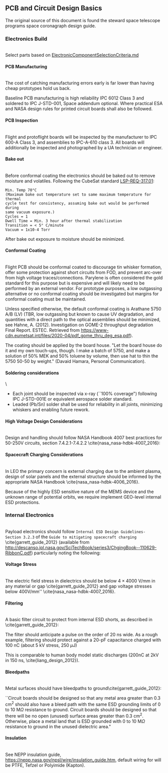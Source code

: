## PCB and Circuit Design Basics
The original source of this document is found the steward space telescope programs space coronagraph design guide.

### Electronics Build
\
Select parts based on [ElectronicComponentSelectionCriteria.md](ElectronicComponentSelectionCriteria.md)

#### PCB Manufacturing 
\
The cost of catching manufacturing errors early is far lower than having cheap prototypes hold us back.

Baseline PCB manufacturing is high reliability IPC 6012 Class 3 and soldered to IPC J-STD-001, Space addendum optional. 
Where practical ESA and NASA design rules for printed circuit boards shall also be followed. 

#### PCB Inspection
\
Flight and protoflight boards will be inspected by the manufacturer to IPC 600-A Class 3,  and assemblies to IPC-A-610 class 3.
All boards will additionally be inspected and photographed by a UA technician or engineer.

#### Bake out
\
Before conformal coating the electronics should be baked out to remove moisture and volatiles. 
Following the CubeSat standard [LSP-REQ-317.01](https://www.nasa.gov/pdf/627972main_LSP-REQ-317_01A.pdf):

    Min. Temp 70°C 
    (Maximum bake out temperature set to same maximum temperature for thermal
    cycle test for consistency, assuming bake out would be performed during
    same vacuum exposure.)
    Cycles = 1
    Dwell Time = Min. 3 hour after thermal stabilization
    Transition = < 5° C/minute
    Vacuum = 1x10-4 Torr

After bake out exposure to moisture should be minimized.

#### Conformal Coating
\
Flight PCB should be conformal coated to discourage tin whisker formation, offer some protection against short circuits from FOD, and prevent arc-over from high voltage traces/connections. Parylene is often considered the gold standard for this purpose but is expensive and will likely need to be performed by an external vendor. For prototype purposes, a low outgassing alternative or no conformal coating should be investigated but margins for conformal coating must be maintained.

Unless specified otherwise, the default conformal coating is Arathane 5750 A/B (LV) (TBR, low outgassing but known to cause UV degradation, and quantities with a direct path to the optical assemblies should be minimized, see Hahne, A. (2012). Investigation on GOME-2 throughput degradation Final Report. ESTEC. Retrieved from https://www-cdn.eumetsat.int/files/2020-04/pdf_gome_thru_deg_esa.pdf). 

The coating should be applied by the board house.  "Let the board house do it and my own touch-ups, though. I make a batch of 5750, and make a solution of 50% MEK and 50% toluene by volume, then use hat to thin the 5750 50-50 by weight." (Davaid Hamara, Personal Communication).

#### Soldering considerations
\

- Each joint should be inspected via x-ray (``100\% coverage") following IPC J-STD-001E or equivalent aerospace solder standard.  
- Leaded (Pb/Sn) solder shall be used for reliability in all joints, minimizing whiskers and enabling future rework. 

#### High Voltage Design Considerations
\
Design and handling should follow NASA Handbook 4007 best practices for 50-250V circuits, section 7.4.2.1-7.4.2.2 \cite{nasa_nasa-hdbk-4007_2016}:



#### Spacecraft Charging Considerations
\
In LEO the primary concern is external charging due to the ambient plasma, design of solar panels and the external structure should be informed by the appropriate NASA Handbook \cite{nasa_nasa-hdbk-4006_2016}.

Because of the highly ESD sensitive nature of the MEMS device and the unknown range of potential orbits, we require implement GEO-level internal ESD protections.

### Internal Electronics
\
Payload electronics should follow `Internal ESD Design Guidelines- Section 3.2.3` of the `Guide to mitigating spacecraft charging` \cite{garrett_guide_2012} (available from http://descanso.jpl.nasa.gov/SciTechBook/series3/ChgingBook--110629-RibbonC.pdf) particularly noting the following:

#### Voltage Stress
\
The electric field stress in dielectrics should be below 
$4 \times 4000$ V/mm in any material or gap  \cite{garrett_guide_2012} and gap voltage stresses below 400V/mm'' \cite{nasa_nasa-hdbk-4007_2016}.

#### Filtering
\
A basic filter circuit to protect from internal ESD shorts, as described in \cite{garrett_guide_2012}:

  The filter should anticipate a pulse on the order of 20 ns wide. As a rough example, filtering should protect against a 20-pF capacitance charged with 100 nC (about 5 kV stress, 250 $\mu$J)

  This is comparable to human body model static discharges (200nC at 2kV in 150 ns, \cite{liang_design_2012}).

#### Bleedpaths
\
Metal surfaces should have bleedpaths to ground\cite{garrett_guide_2012}:

``Circuit boards should be designed so that any metal area greater than 0.3 cm$^2$ should also have a bleed path with the same ESD grounding limits of 0 to 10 M$\Omega$ resistance to ground. Circuit boards should be designed so that there will be no open (unused) surface areas greater than 0.3 cm$^2$. Otherwise, place a metal land that is ESD grounded with 0 to 10 M$\Omega$ resistance to ground in the unused dielectric area."

#### Insulation
\
See  NEPP insulation guide, https://nepp.nasa.gov/npsl/wire/insulation_guide.htm, default wiring for will be PTFE, Tefzel or Polyimide (Kapton). 
